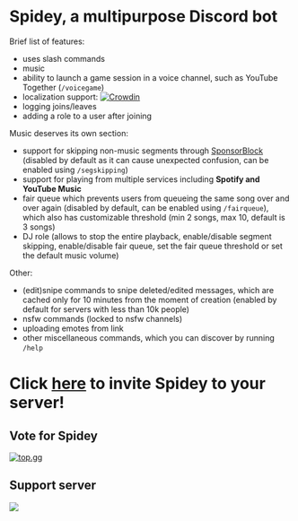 # Spidey, a multipurpose Discord bot

Brief list of features:
- uses slash commands
- music
- ability to launch a game session in a voice channel, such as YouTube Together (`/voicegame`)
- localization support: [![Crowdin](https://badges.crowdin.net/spidey/localized.svg)](https://crowdin.com/project/spidey)
- logging joins/leaves
- adding a role to a user after joining

Music deserves its own section:
- support for skipping non-music segments through [SponsorBlock](https://sponsor.ajay.app) (disabled by default as it can cause unexpected confusion, can be enabled using `/segskipping`)
- support for playing from multiple services including **Spotify and YouTube Music**
- fair queue which prevents users from queueing the same song over and over again (disabled by default, can be enabled using `/fairqueue`), which also has customizable threshold (min 2 songs, max 10, default is 3 songs)
- DJ role (allows to stop the entire playback, enable/disable segment skipping, enable/disable fair queue, set the fair queue threshold or set the default music volume)

Other:
- (edit)snipe commands to snipe deleted/edited messages, which are cached only for 10 minutes from the moment of creation (enabled by default for servers with less than 10k people)
- nsfw commands (locked to nsfw channels)
- uploading emotes from link
- other miscellaneous commands, which you can discover by running `/help`

# Click [here](https://spidey.mlnr.dev) to invite Spidey to your server!

## Vote for Spidey

[![top.gg](https://top.gg/api/widget/772446532560486410.svg)](https://top.gg/bot/772446532560486410)

## Support server

[![](https://discord.com/api/guilds/772435739664973825/embed.png?style=banner2)](https://discord.gg/uJCw7B9fxZ)
